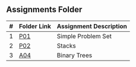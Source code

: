 ##  Assignments Folder

|   #   | Folder Link     | Assignment Description      |
| :---: | --------------- | --------------------------- |
|   1   | [P01](./P01)    |  Simple Problem Set         |
|   2   | [P02](./P02)    |  Stacks                     |
|   3   | [A04](./A04)    |  Binary Trees               |
